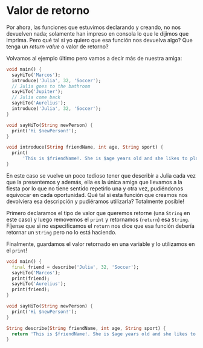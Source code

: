 # Valor de retorno

Por ahora, las funciones que estuvimos declarando y creando, no nos devuelven nada; solamente han impreso en consola lo que le dijimos que imprima. Pero qué tal si yo quiero que esa función nos devuelva algo? Que tenga un _return value_ o valor de retorno?

Volvamos al ejemplo último pero vamos a decir más de nuestra amiga:

```dart
void main() {
  sayHiTo('Marcos');
  introduce('Julia', 32, 'Soccer');
  // Julia goes to the bathroom
  sayHiTo('Jupiter');
  // Julia come back
  sayHiTo('Aurelius');
  introduce('Julia', 32, 'Soccer');
}

void sayHiTo(String newPerson) {
  print('Hi $newPerson!');
}

void introduce(String friendName, int age, String sport) {
  print(
      'This is $friendName!. She is $age years old and she likes to play $sport!');
}

```

En este caso se vuelve un poco tedioso tener que describir a Julia cada vez que la presentemos y además, ella es la única amiga que llevamos a la fiesta por lo que no tiene sentido repetirlo una y otra vez, pudiéndonos equivocar en cada oportunidad. Qué tal si esta función que creamos nos devolviera esa descripción y pudiéramos utilizarla? Totalmente posible!

Primero declaramos el tipo de valor que queremos retorne (una `String` en este caso) y luego removemos el `print` y retornamos (`return`) esa `String`. Fíjense que si no especificamos el `return` nos dice que esa función debería retornar un `String` pero no lo está haciendo.

Finalmente, guardamos el valor retornado en una variable y lo utilizamos en el `print`!

```dart
void main() {
  final friend = describe('Julia', 32, 'Soccer');
  sayHiTo('Marcos');
  print(friend);
  sayHiTo('Aurelius');
  print(friend);
}

void sayHiTo(String newPerson) {
  print('Hi $newPerson!');
}

String describe(String friendName, int age, String sport) {
  return 'This is $friendName!. She is $age years old and she likes to play $sport!';
}

```
